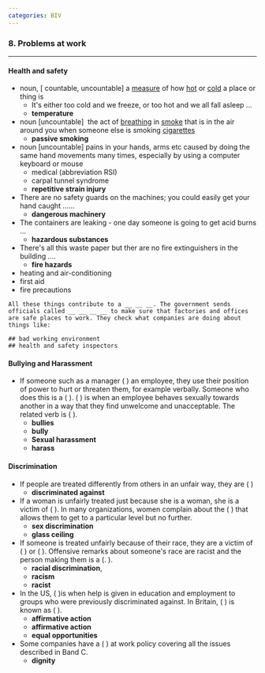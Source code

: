 ```yaml
---
categories: BIV
---
```




### 8. Problems at work

___

#### Health and safety

* noun, [ countable, uncountable] a [measure](https://www.ldoceonline.com/dictionary/measure) of how [hot](https://www.ldoceonline.com/dictionary/hot) or [cold](https://www.ldoceonline.com/dictionary/cold) a place or thing is
  * It's either too cold and we freeze, or too hot and we all fall asleep ...
  * **temperature**
* noun [uncountable]  the act of [breathing](https://www.ldoceonline.com/dictionary/breathe) in [smoke](https://www.ldoceonline.com/dictionary/smoke) that is in the air around you when someone else is smoking [cigarettes](https://www.ldoceonline.com/dictionary/cigarette)
  * **passive smoking**
* noun [uncountable] pains in your hands, arms etc caused by doing the same hand movements many times, especially by using a computer keyboard or mouse 
  * medical (abbreviation RSI)
  * carpal tunnel syndrome
  * **repetitive strain injury**
* There are no safety guards on the machines; you could easily get your hand caught ......
  * **dangerous machinery**
* The containers are leaking - one day someone is going to get acid burns ...
  * **hazardous substances**
* There's all this waste paper but ther are no fire extinguishers in the building ....
  * **fire hazards**
* heating and air-conditioning
* first aid
* fire precautions

```
All these things contribute to a __ __ __. The government sends officials called __ __ __ __ to make sure that factories and offices are safe places to work. They check what companies are doing about things like:

## bad working environment
## health and safety inspectors
```

#### Bullying and Harassment

* If someone such as a manager (          ) an employee, they use their position of power to hurt or threaten them, for example verbally. Someone who does this is a (              ). (         ) is when an employee behaves sexually towards another in a way that they find unwelcome and unacceptable. The related verb is (        ).
  * **bullies**
  * **bully**
  * **Sexual harassment**
  * **harass**

#### Discrimination

* If people are treated differently from others in an unfair way, they are (                 )
  * **discriminated against**
* If a woman is unfairly treated just because she is a woman, she is a victim of (                   ). In many organizations, women complain about the (         ) that allows them to get to a particular level but no further.
  * **sex discrimination**
  * **glass ceiling**
* If someone is treated unfairly because of their race, they are a victim of (        ) or (       ). Offensive remarks about someone's race are racist and the person making them is a (.      ).
  * **racial dis­crimination**,
  * **racism**
  * **racist**
* In the US,  (               )is when help is given in education and employment to groups who were previously discriminated against. In Britain, (                         ) is known as (                    ).
  * **affirmative action**
  * **affirmative action**
  * **equal opportunities**
* Some companies have a (       ) at work policy covering all the issues described
  in Band C.
  * **dignity**



